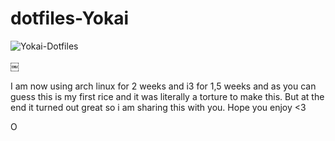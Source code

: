 # dotfiles-Yokai

<picture>
 <source media="(prefers-color-scheme: dark)" srcset="YOUR-DARKMODE-IMAGE">
 <source media="(prefers-color-scheme: light)" srcset="YOUR-LIGHTMODE-IMAGE">
 <img alt="Yokai-Dotfiles" src="https://external-content.duckduckgo.com/iu/?u=https%3A%2F%2Ftse1.mm.bing.net%2Fth%3Fid%3DOIP.w9qTqdI6U9ObN1CS7ICntAHaHh%26pid%3DApi&f=1&ipt=1b0716abdf8bf87886c14ce3edd45a33258901a2370db7887c6c7ae3e6e95ebf&ipo=images">
</picture>



￼



I am now using arch linux for 2 weeks and i3 for 1,5 weeks and as you can guess this is my first rice and it was literally a torture to make this. 
But at the end it turned out great so i am sharing this with you. Hope you enjoy <3

O
